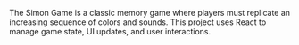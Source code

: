 The Simon Game is a classic memory game where players must replicate an increasing sequence of colors and sounds. This project uses React to manage game state, UI updates, and user interactions.
